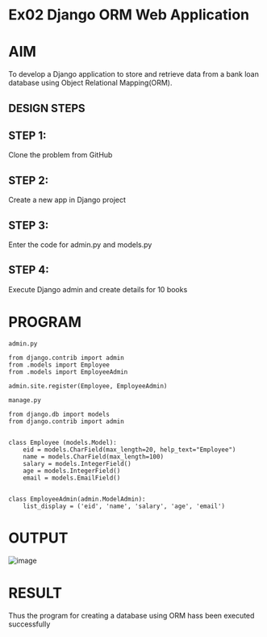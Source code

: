 # Ex02 Django ORM Web Application
# AIM
To develop a Django application to store and retrieve data from a bank loan database using Object Relational Mapping(ORM).

## DESIGN STEPS

## STEP 1:
Clone the problem from GitHub

## STEP 2:
Create a new app in Django project

## STEP 3:
Enter the code for admin.py and models.py

## STEP 4:
Execute Django admin and create details for 10 books

# PROGRAM
```
admin.py

from django.contrib import admin
from .models import Employee
from .models import EmployeeAdmin

admin.site.register(Employee, EmployeeAdmin)

manage.py

from django.db import models
from django.contrib import admin


class Employee (models.Model):
    eid = models.CharField(max_length=20, help_text="Employee")
    name = models.CharField(max_length=100)
    salary = models.IntegerField()
    age = models.IntegerField()
    email = models.EmailField()


class EmployeeAdmin(admin.ModelAdmin):
    list_display = ('eid', 'name', 'salary', 'age', 'email')

```
# OUTPUT
![image](https://github.com/user-attachments/assets/3170fe06-1ba1-4d93-bf08-935dc96d6ce4)


# RESULT
Thus the program for creating a database using ORM hass been executed successfully
